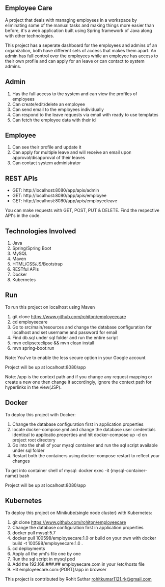 ## Employee Care

A project that deals with managing employees in a workspace by eliminating some of the manual tasks and making things more easier than
before, it's a web application built using Spring framework of Java along with other technologies.

This project has a seperate dashboard for the employees and admins of an organization, both have different sets of access that makes them
apart. An admin has full control over the employees while an employee has access to their own profile and can apply for an leave or can
contact to system admins.

## Admin

1. Has the full access to the system and can view the profiles of employees
2. Can create/edit/delete an employee
3. Can send email to the employees individually
4. Can respond to the leave requests via email with ready to use templates
5. Can fetch the employee data with their id

## Employee

1. Can see their profile and update it
2. Can apply for multiple leave and will receive an email upon approval/disapproval of their leaves
3. Can contact system administrator

## REST APIs

- GET: http://localhost:8080/app/apis/admin
- GET: http://localhost:8080/app/apis/employee
- GET: http://localhost:8080/app/apis/employeeleave

You can make requests with GET, POST, PUT & DELETE. Find the respective API's in the code.

## Technologies Involved

1. Java
2. Spring/Spring Boot
3. MySQL
4. Maven
5. HTML/CSS/JS/Bootstrap
6. RESTful APIs
7. Docker
8. Kubernetes

## Run

To run this project on localhost using Maven

1. git clone https://www.github.com/rohiton/employeecare
2. cd employeecare
3. Go to src/main/resources and change the database configuration for localhost and set username and password for email
4. Find db.sql under sql folder and run the entire script
5. mvn eclipse:eclipse && mvn clean install
6. mvn spring-boot:run

Note: You've to enable the less secure option in your Google account

Project will be up at localhost:8080/app

Note: /app is the context path and if you change any request mapping or create a new one then change it accordingly, ignore the context path for hyperlinks in the view(JSP).

## Docker 

To deploy this project with Docker:

1. Change the database configuration first in application.properties
2. locate docker-compose.yml and change the database user credentials identical to applicatio.properties and hit docker-compose up -d on project root directory
3. Go into the shell of your mysql container and run the sql script available under sql folder
4. Restart both the containers using docker-compose restart to reflect your changes

To get into container shell of mysql: docker exec -it {mysql-container-name} bash

Project will be up at localhost:8080/app

## Kubernetes

To deploy this project on Minikube(single node cluster) with Kubernetes:

1. git clone https://www.github.com/rohiton/employeecare
2. Change the database configuration first in application.properties
3. docker pull mysql:5.7
4. docker pull 100598/employeecare:1.0 or build on your own with docker build -t 100598/employeecare:1.0 .
5. cd deployments
6. Apply all the yml's file one by one
7. Run the sql script in mysql pod
8. Add the 192.168.###.## employeecare.com in your /etc/hosts file
9. Hit employeecare.com:{PORT}/app in browser

This project is contributed by Rohit Suthar
rohitkumar1121.rk@gmail.com
